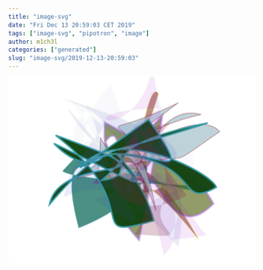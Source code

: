 ```yaml
---
title: "image-svg"
date: "Fri Dec 13 20:59:03 CET 2019"
tags: ["image-svg", "pipotron", "image"]
author: m1ch3l
categories: ["generated"]
slug: "image-svg/2019-12-13-20:59:03"
---
```


![](image.svg)
